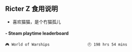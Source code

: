 ## Ricter Z 食用说明
- 喜欢猫猫，是个冇猫孤儿

<!-- steam-box start -->
#### - Steam playtime leaderboard
```text
🎮 World of Warships                 🕘 198 hrs 54 mins
```
<!-- Powered by https://github.com/YouEclipse/steam-box . -->
<!-- steam-box end -->
